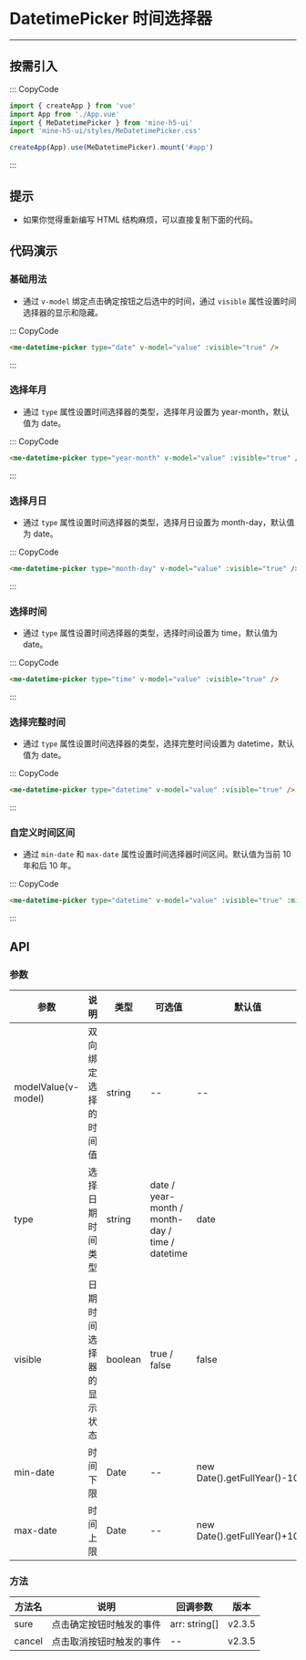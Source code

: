 # DatetimePicker 时间选择器

---

## 按需引入

::: CopyCode

```ts
import { createApp } from 'vue'
import App from './App.vue'
import { MeDatetimePicker } from 'mine-h5-ui'
import 'mine-h5-ui/styles/MeDatetimePicker.css'

createApp(App).use(MeDatetimePicker).mount('#app')
```

:::

## 提示

- 如果你觉得重新编写 HTML 结构麻烦，可以直接复制下面的代码。

## 代码演示

### 基础用法

- 通过 `v-model` 绑定点击确定按钮之后选中的时间，通过 `visible` 属性设置时间选择器的显示和隐藏。

::: CopyCode

```html
<me-datetime-picker type="date" v-model="value" :visible="true" />
```

:::

### 选择年月

- 通过 `type` 属性设置时间选择器的类型，选择年月设置为 year-month，默认值为 date。

::: CopyCode

```html
<me-datetime-picker type="year-month" v-model="value" :visible="true" />
```

:::

### 选择月日

- 通过 `type` 属性设置时间选择器的类型，选择月日设置为 month-day，默认值为 date。

::: CopyCode

```html
<me-datetime-picker type="month-day" v-model="value" :visible="true" />
```

:::

### 选择时间

- 通过 `type` 属性设置时间选择器的类型，选择时间设置为 time，默认值为 date。

::: CopyCode

```html
<me-datetime-picker type="time" v-model="value" :visible="true" />
```

:::

### 选择完整时间

- 通过 `type` 属性设置时间选择器的类型，选择完整时间设置为 datetime，默认值为 date。

::: CopyCode

```html
<me-datetime-picker type="datetime" v-model="value" :visible="true" />
```

:::

### 自定义时间区间

- 通过 `min-date` 和 `max-date` 属性设置时间选择器时间区间。默认值为当前 10 年和后 10 年。

::: CopyCode

```html
<me-datetime-picker type="datetime" v-model="value" :visible="true" :min-date="" :max-date="" />
```

:::

## API

### 参数

| 参数                | 说明                     | 类型    | 可选值                                          | 默认值                      | 版本   |
| ------------------- | ------------------------ | ------- | ----------------------------------------------- | --------------------------- | ------ |
| modelValue(v-model) | 双向绑定选择的时间值     | string  | --                                              | --                          | v2.0.0 |
| type                | 选择日期时间类型         | string  | date / year-month / month-day / time / datetime | date                        | v2.0.0 |
| visible             | 日期时间选择器的显示状态 | boolean | true / false                                    | false                       | v2.0.0 |
| min-date            | 时间下限                 | Date    | --                                              | new Date().getFullYear()-10 | v2.0.0 |
| max-date            | 时间上限                 | Date    | --                                              | new Date().getFullYear()+10 | v2.0.0 |

### 方法

| 方法名 | 说明                     | 回调参数      | 版本   |
| ------ | ------------------------ | ------------- | ------ |
| sure   | 点击确定按钮时触发的事件 | arr: string[] | v2.3.5 |
| cancel | 点击取消按钮时触发的事件 | --            | v2.3.5 |
